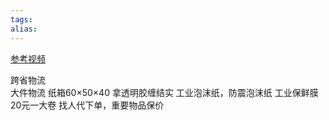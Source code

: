```yaml
---
tags: 
alias:
---
```

[参考视频](https://www.bilibili.com/video/BV16B4y1b7ZC/?spm_id_from=333.337.search-card.all.click&vd_source=423f0682172aa43f36e66caadf6472bb)

跨省物流  
大件物流
纸箱60×50×40
拿透明胶缠结实
工业泡沫纸，防震泡沫纸
工业保鲜膜20元一大卷
找人代下单，重要物品保价